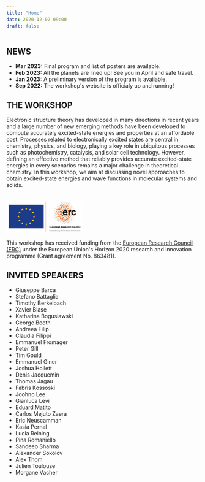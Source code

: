 ```yaml
---
title: "Home"
date: 2020-12-02 09:00
draft: false
---
```


## NEWS

* **Mar 2023:** Final program and list of posters are available.
* **Feb 2023:** All the planets are lined up! See you in April and safe travel.
* **Jan 2023:** A preliminary version of the program is available.
* **Sep 2022:** The workshop's website is officialy up and running!

## THE WORKSHOP

Electronic structure theory has developed in many directions in recent years and a large number of new emerging methods have been developed to compute accurately excited-state energies and properties at an affordable cost.
Processes related to electronically excited states are central in chemistry, physics, and biology, playing a key role in ubiquitous processes such as photochemistry, catalysis, and solar cell technology. However, defining an effective method that reliably provides accurate excited-state energies in every scenarios remains a major challenge in theoretical chemistry. In this workshop, we aim at discussing novel approaches to obtain excited-state energies and wave functions in molecular systems and solids. 
<br><br>

<img src="img/ERC.png" width="200">

This workshop has received funding from the [European Research Council (ERC)](https://erc.europa.eu)
under the European Union's Horizon 2020 research and innovation programme (Grant agreement No. 863481).


## INVITED SPEAKERS

* Giuseppe Barca 
* Stefano Battaglia 
* Timothy Berkelbach
* Xavier Blase 
* Katharina Boguslawski 
* George Booth
* Andreea Filip
* Claudia Filippi 
* Emmanuel Fromager 
* Peter Gill 
* Tim Gould
* Emmanuel Giner 
* Joshua Hollett 
* Denis Jacquemin 
* Thomas Jagau 
* Fabris Kossoski
* Joohno Lee 
* Gianluca Levi 
* Eduard Matito 
* Carlos Mejuto Zaera
* Eric Neuscamman
* Kasia Pernal 
* Lucia Reining 
* Pina Romaniello 
* Sandeep Sharma 
* Alexander Sokolov 
* Alex Thom 
* Julien Toulouse 
* Morgane Vacher 

